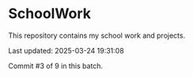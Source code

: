 # SchoolWork

This repository contains my school work and projects.

Last updated: 2025-03-24 19:31:08

Commit #3 of 9 in this batch.